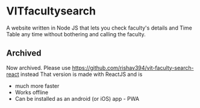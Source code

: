 # VITfacultysearch
A website written in Node JS that lets you check faculty's details and Time Table any time without bothering and calling the faculty. 

## Archived
Now archived. Please use https://github.com/rishav394/vit-faculty-search-react instead
That version is made with ReactJS and is 
- much more faster 
- Works offline
- Can be installed as an android (or iOS) app - PWA
